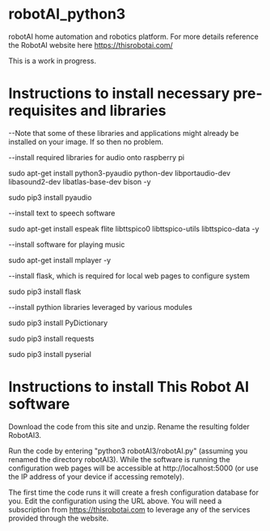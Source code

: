 # robotAI_python3
robotAI home automation and robotics platform. For more details reference the RobotAI website here https://thisrobotai.com/

This is a work in progress. 


# Instructions to install necessary pre-requisites and libraries

--Note that some of these libraries and applications might already be installed on your image. If so then no problem.

--install required libraries for audio onto raspberry pi

sudo apt-get install python3-pyaudio python-dev libportaudio-dev libasound2-dev libatlas-base-dev bison -y

sudo pip3 install pyaudio

--install text to speech software 

sudo apt-get install espeak flite libttspico0 libttspico-utils libttspico-data -y

--install software for playing music

sudo apt-get install mplayer -y

--install flask, which is required for local web pages to configure system

sudo pip3 install flask

--install pythion libraries leveraged by various modules

sudo pip3 install PyDictionary

sudo pip3 install requests  

sudo pip3 install pyserial    

# Instructions to install This Robot AI software

Download the code from this site and unzip. Rename the resulting folder RobotAI3.

Run the code by entering  "python3 robotAI3/robotAI.py" (assuming you renamed the directory robotAI3). While the software is running the configuration web pages will be accessible at http://localhost:5000 (or use the IP address of your device if accessing remotely).  

The first time the code runs it will create a fresh configuration database for you. Edit the configuration using the URL above. You will need a subscription from https://thisrobotai.com to leverage any of the services provided through the website.










